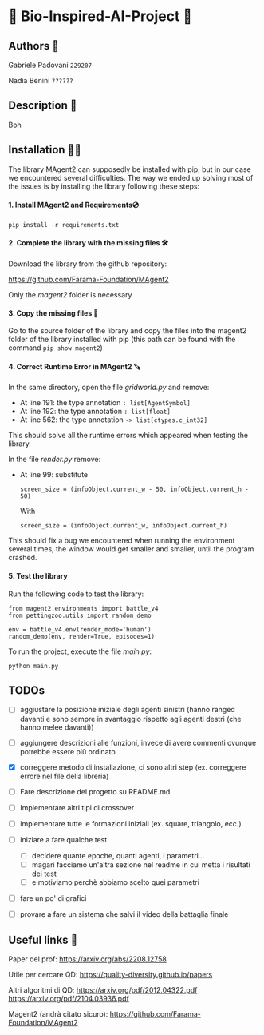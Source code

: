 # 🐜 Bio-Inspired-AI-Project 🦖

## Authors 🦄

Gabriele Padovani ```229207```

Nadia Benini ```??????```

## Description 🐘
Boh

## Installation 🚀🐥

The library MAgent2 can supposedly be installed with pip, but in our case we encountered several difficulties. The way we ended up solving most of the issues is by installing the library following these steps:

#### 1. Install MAgent2 and Requirements💿

```pip install -r requirements.txt```

#### 2. Complete the library with the missing files 🛠️

Download the library from the github repository:

https://github.com/Farama-Foundation/MAgent2 

Only the *magent2* folder is necessary

#### 3. Copy the missing files 📁

Go to the source folder of the library and copy the files into the magent2 folder of the library installed with pip (this path can be found with the command ```pip show magent2```)

#### 4. Correct Runtime Error in MAgent2 🪚

In the same directory, open the file *gridworld.py* and remove: 

 - At line 191: the type annotation ```: list[AgentSymbol]```
 - At line 192: the type annotation ```: list[float]```
 - At line 562: the type annotation ```-> list[ctypes.c_int32]```

This should solve all the runtime errors which appeared when testing the library.

In the file *render.py* remove:

 - At line 99: substitute 

    ```screen_size = (infoObject.current_w - 50, infoObject.current_h - 50)```
    
    With
    
    ```screen_size = (infoObject.current_w, infoObject.current_h)```

This should fix a bug we encountered when running the environment several times, the window would get smaller and smaller, until the program crashed.

#### 5. Test the library

Run the following code to test the library:

```
from magent2.environments import battle_v4
from pettingzoo.utils import random_demo

env = battle_v4.env(render_mode='human')
random_demo(env, render=True, episodes=1)
```

To run the project, execute the file *main.py*: 
    
```python main.py```

## TODOs

- [ ] aggiustare la posizione iniziale degli agenti sinistri (hanno ranged davanti e sono sempre in svantaggio rispetto agli agenti destri (che hanno melee davanti))
- [ ] aggiungere descrizioni alle funzioni, invece di avere commenti ovunque potrebbe essere più ordinato 
- [x] correggere metodo di installazione, ci sono altri step (ex. correggere errore nel file della libreria)
- [ ] Fare descrizione del progetto su README.md
- [ ] Implementare altri tipi di crossover
- [ ] implementare tutte le formazioni iniziali (ex. square, triangolo, ecc.)

- [ ] iniziare a fare qualche test 
    - [ ] decidere quante epoche, quanti agenti, i parametri...
    - [ ] magari facciamo un'altra sezione nel readme in cui metta i risultati dei test
    - [ ] e motiviamo perchè abbiamo scelto quei parametri
- [ ] fare un po' di grafici
- [ ] provare a fare un sistema che salvi il video della battaglia finale

## Useful links 🔗

Paper del prof: 
https://arxiv.org/abs/2208.12758

Utile per cercare QD: 
https://quality-diversity.github.io/papers

Altri algoritmi di QD:
https://arxiv.org/pdf/2012.04322.pdf
https://arxiv.org/pdf/2104.03936.pdf

Magent2 (andrà citato sicuro): 
https://github.com/Farama-Foundation/MAgent2

